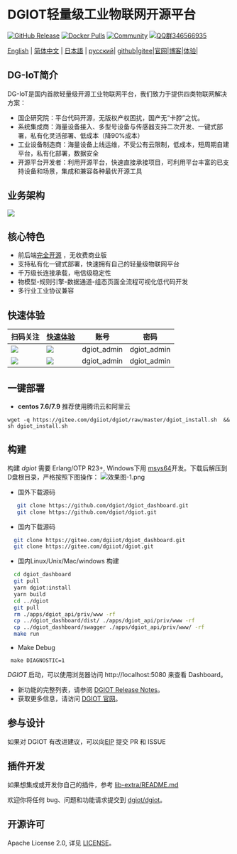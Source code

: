 # DGIOT轻量级工业物联网开源平台

[![GitHub Release](https://img.shields.io/github/release/dgiot/dgiot?color=brightgreen)](https://github.com/dgiot/dgiot/releases)
[![Docker Pulls](https://img.shields.io/docker/pulls/dgiot/dgiot)](https://hub.docker.com/r/dgiot/dgiot)
[![Community](https://img.shields.io/badge/Community-DGIOT-yellow)](https://tech.iotn2n.com)
[![QQ群346566935](https://img.shields.io/badge/QQ群-346566935-brightgreen)](https://jq.qq.com/?_wv=1027&k=LipWZvDe)

[English](./README.md) | [简体中文](./README-CN.md) | [日本語](./README-JP.md) | [русский](./README-RU.md)|
[github](https://github.com/dgiot?from=git)|[gitee](https://www.iotn2n.com?from=git)|[官网](https://www.iotn2n.com?from=git)|[博客](https://tech.iotn2n.com?from=git)|[体验](https://prod.iotn2n.com?from=git)|
## DG-IoT简介
DG-IoT是国内首款轻量级开源工业物联网平台，我们致力于提供四类物联网解决方案：
+ 国企研究院：平台代码开源，无版权产权困扰，国产无“卡脖”之忧。
+ 系统集成商：海量设备接入、多型号设备与传感器支持二次开发、一键式部署，私有化灵活部署、低成本（降90%成本）
+ 工业设备制造商：海量设备上线运维，不受公有云限制，低成本，短周期自建平台，私有化部署，数据安全
+ 开源平台开发者：利用开源平台，快速直接承接项目，可利用平台丰富的已支持设备和场景，集成和兼容各种最优开源工具
## 业务架构
![](http://dgiot-1253666439.cos.ap-shanghai-fsi.myqcloud.com/msys64/dgiot_arch.jpg)
## 核心特色
+ 前后端[完全开源](https://github.com/dgiot/dgiot/blob/master/Platform-service.md) ，无收费商业版
+ 支持私有化一键式部署，快速拥有自己的轻量级物联网平台
+ 千万级长连接承载，电信级稳定性
+ 物模型-规则引擎-数据通道-组态页面全流程可视化低代码开发
+ 多行业工业协议兼容
## 快速体验
|扫码关注|[快速体验](https://prod.iotn2n.com/)|账号|密码|
|---|---|---|---|
|![](https://user-images.githubusercontent.com/51999461/144572983-16bf3223-a00b-4cd6-9446-cb652f81c8af.png)|![](http://dgiot-1253666439.cos.ap-shanghai-fsi.myqcloud.com/dgiot_release/dgiot_wechat.jpg)|dgiot_admin|dgiot_admin|
|![](http://dgiot-1253666439.cos.ap-shanghai-fsi.myqcloud.com/wechat/qrcode.png)|![](http://dgiot-1253666439.cos.ap-shanghai-fsi.myqcloud.com/dgiot_release/dgiot_dashboard.png) |dgiot_admin|dgiot_admin|
## 一键部署
+ **centos 7.6/7.9** 推荐使用腾讯云和阿里云
```
wget -q https://gitee.com/dgiiot/dgiot/raw/master/dgiot_install.sh  && sh dgiot_install.sh
```
## 构建
 构建 *dgiot* 需要 Erlang/OTP R23+, Windows下用 [msys64](http://dgiot-1253666439.cos.ap-shanghai-fsi.myqcloud.com/msys64/msys64.zip)开发。下载后解压到D盘根目录，严格按照下图操作：
![效果图-1.png](http://dgiot-1253666439.cos.ap-shanghai-fsi.myqcloud.com/msys64/%E6%95%88%E6%9E%9C%E5%9B%BE-1.png)
 +  国外下载源码
  ```bash
     git clone https://github.com/dgiot/dgiot_dashboard.git
     git clone https://github.com/dgiot/dgiot.git
   ```
 +  国内下载源码
   ```bash
     git clone https://gitee.com/dgiiot/dgiot_dashboard.git
     git clone https://gitee.com/dgiiot/dgiot.git
   ```
 +  国内Linux/Unix/Mac/windows 构建
  ```bash
    cd dgiot_dashboard
    git pull
    yarn dgiot:install
    yarn build
    cd ../dgiot
    git pull
    rm ./apps/dgiot_api/priv/www -rf
    cp ../dgiot_dashboard/dist/ ./apps/dgiot_api/priv/www -rf
    cp ../dgiot_dashboard/swagger ./apps/dgiot_api/priv/www/ -rf
    make run
 ```
+ Make Debug
 ```
  make DIAGNOSTIC=1
 ```
*DGIOT* 启动，可以使用浏览器访问 http://localhost:5080 来查看 Dashboard。

- 新功能的完整列表，请参阅 [DGIOT Release Notes](https://github.com/dgiot/dgiot/releases)。
- 获取更多信息，请访问 [DGIOT 官网](https://tech.iotn2n.com/)。

## 参与设计

如果对 DGIOT 有改进建议，可以向[EIP](https://github.com/dgiot/eip) 提交 PR 和 ISSUE

## 插件开发

如果想集成或开发你自己的插件，参考 [lib-extra/README.md](./lib-extra/README.md)

欢迎你将任何 bug、问题和功能请求提交到 [dgiot/dgiot](https://github.com/dgiot/dgiot/issues)。

## 开源许可
Apache License 2.0, 详见 [LICENSE](./LICENSE)。
